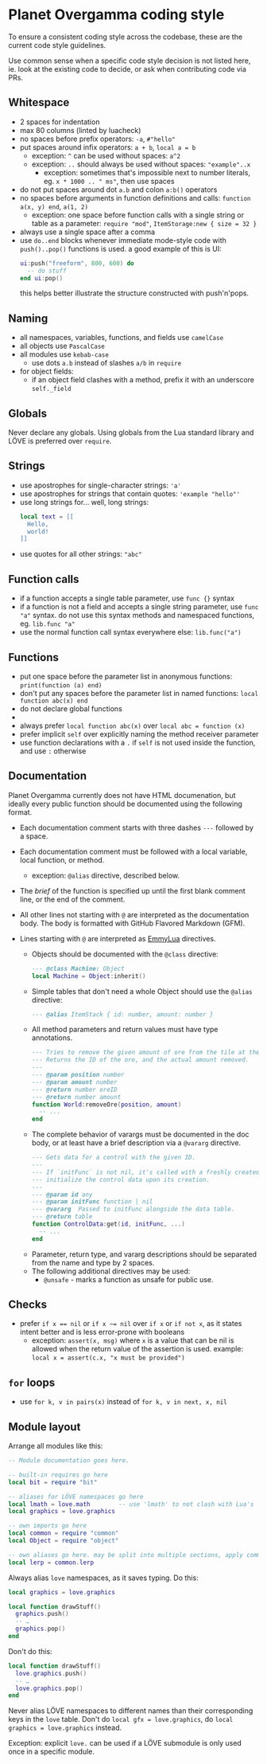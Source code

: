 # Planet Overgamma coding style

To ensure a consistent coding style across the codebase, these are the current
code style guidelines.

Use common sense when a specific code style decision is not listed here,
ie. look at the existing code to decide, or ask when contributing code via PRs.

## Whitespace

- 2 spaces for indentation
- max 80 columns (linted by luacheck)
- no spaces before prefix operators: `-a`, `#"hello"`
- put spaces around infix operators: `a + b`, `local a = b`
  - exception: `^` can be used without spaces: `a^2`
  - exception: `..` should always be used without spaces: `"example"..x`
    - exception: sometimes that's impossible next to number literals, eg.
      `x * 1000 .. " ms"`, then use spaces
- do not put spaces around dot `a.b` and colon `a:b()` operators
- no spaces before arguments in function definitions and calls:
  `function a(x, y) end`, `a(1, 2)`
  - exception: one space before function calls with a single string or table
    as a parameter: `require "mod"`, `ItemStorage:new { size = 32 }`
- always use a single space after a comma
- use `do..end` blocks whenever immediate mode-style code with `push()..pop()`
  functions is used. a good example of this is UI:
  ```lua
  ui:push("freeform", 800, 600) do
    -- do stuff
  end ui:pop()
  ```
  this helps better illustrate the structure constructed with push'n'pops.

## Naming

- all namespaces, variables, functions, and fields use `camelCase`
- all objects use `PascalCase`
- all modules use `kebab-case`
  - use dots `a.b` instead of slashes `a/b` in `require`
- for object fields:
  - if an object field clashes with a method, prefix it with an underscore
    `self._field`

## Globals

Never declare any globals. Using globals from the Lua standard library and
LÖVE is preferred over `require`.

## Strings

- use apostrophes for single-character strings: `'a'`
- use apostrophes for strings that contain quotes: `'example "hello"'`
- use long strings for… well, long strings:
    ```lua
    local text = [[
      Hello,
      world!
    ]]
  ```
- use quotes for all other strings: `"abc"`

## Function calls

- if a function accepts a single table parameter, use `func {}` syntax
- if a function is not a field and accepts a single string parameter, use
  `func "a"` syntax. do not use this syntax methods and namespaced functions,
  eg. `lib.func "a"`
- use the normal function call syntax everywhere else: `lib.func("a")`

## Functions

- put one space before the parameter list in anonymous functions:
  `print(function (a) end)`
- don't put any spaces before the parameter list in named functions:
  `local function abc(x) end`
- do not declare global functions
-
- always prefer `local function abc(x)` over `local abc = function (x)`
- prefer implicit `self` over explicitly naming the method receiver parameter
- use function declarations with a `.` if `self` is not used inside the
  function, and use `:` otherwise

## Documentation

Planet Overgamma currently does not have HTML documenation, but ideally every
public function should be documented using the following format.

- Each documentation comment starts with three dashes `---` followed by a space.
- Each documentation comment must be followed with a local variable, local
  function, or method.
  - exception: `@alias` directive, described below.
- The *brief* of the function is specified up until the first blank comment
  line, or the end of the comment.
- All other lines not starting with `@` are interpreted as the documentation
  body. The body is formatted with GitHub Flavored Markdown (GFM).
- Lines starting with `@` are interpreted as [EmmyLua][emmylua] directives.
  - Objects should be documented with the `@class` directive:
    ```lua
    --- @class Machine: Object
    local Machine = Object:inherit()
    ```
  - Simple tables that don't need a whole Object should use the `@alias`
    directive:
    ```lua
    --- @alias ItemStack { id: number, amount: number }
    ```
  - All method parameters and return values must have type annotations.
    ```lua
    --- Tries to remove the given amount of ore from the tile at the given position.
    --- Returns the ID of the ore, and the actual amount removed.
    ---
    --- @param position number
    --- @param amount number
    --- @return number oreID
    --- @return number amount
    function World:removeOre(position, amount)
      -- ...
    end
    ```
  - The complete behavior of varargs must be documented in the doc body, or
    at least have a brief description via a `@vararg` directive.
    ```lua
    --- Gets data for a control with the given ID.
    ---
    --- If `initFunc` is not nil, it's called with a freshly created data table to
    --- initialize the control data upon its creation.
    ---
    --- @param id any
    --- @param initFunc function | nil
    --- @vararg  Passed to initFunc alongside the data table.
    --- @return table
    function ControlData:get(id, initFunc, ...)
      -- ...
    end
    ```
  - Parameter, return type, and vararg descriptions should be separated from the
    name and type by 2 spaces.
  - The following additional directives may be used:
    - `@unsafe` - marks a function as unsafe for public use.

  [emmylua]: https://emmylua.github.io/index.html

## Checks

- prefer `if x == nil` or `if x ~= nil` over `if x` or `if not x`, as it states
  intent better and is less error-prone with booleans
  - exception: `assert(x, msg)` where `x` is a value that can be nil is allowed
    when the return value of the assertion is used. example:
    `local x = assert(c.x, "x must be provided")`

## `for` loops

- use `for k, v in pairs(x)` instead of `for k, v in next, x, nil`

## Module layout

Arrange all modules like this:

```lua
-- Module documentation goes here.

-- built-in requires go here
local bit = require "bit"

-- aliases for LÖVE namespaces go here
local lmath = love.math        -- use 'lmath' to not clash with Lua's 'math'
local graphics = love.graphics

-- own imports go here
local common = require "common"
local Object = require "object"

-- own aliases go here. may be split into multiple sections, apply common sense
local lerp = common.lerp
```

Always alias `love` namespaces, as it saves typing. Do this:

```lua
local graphics = love.graphics

local function drawStuff()
  graphics.push()
  -- …
  graphics.pop()
end
```

Don't do this:

```lua
local function drawStuff()
  love.graphics.push()
  -- …
  love.graphics.pop()
end
```

Never alias LÖVE namespaces to different names than their corresponding keys in
the `love` table. Don't do `local gfx = love.graphics`,
do `local graphics = love.graphics` instead.

Exception: explicit `love.` can be used if a LÖVE submodule is only used once
in a specific module.
